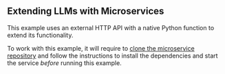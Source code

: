 ## Extending LLMs with Microservices

This example uses an external HTTP API with a native Python function to extend
its functionality.

To work with this example, it will require to [clone the microservice
repository](https://github.com/alfredodeza/historical-temperatures) and follow
the instructions to install the dependencies and start the service _before_
running this example.
